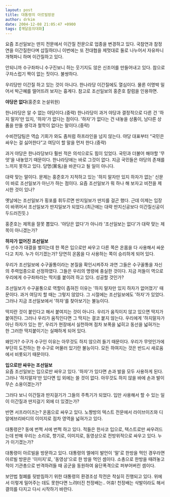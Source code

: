 ```yaml
---
layout: post
title: 대통령의 아르빌방문
author: drkim
date: 2004-12-08 21:05:47 +0900
tags: [깨달음의대화]
---
```

 요즘 조선일보는 딴지 전문에서 이간질 전문으로 업종을 변경하고 있다. 국참연과 참정연을 이간질한다며 삽질하더니 이번에는 또 전대협을 제멋대로 둘로 나누어서 자유파니 개혁파니 하며 이간질하고 있다. 
  
  
안되니까 수구좌파니 수구진보니 하는 웃기지도 않은 신조어를 만들어내고 있다. 참으로 구차스럽기 짝이 없는 짓이다. 불쌍하다. 
  
  
우리당만 이간질 하고 있는 것이 아니다. 한나라당 이간질에도 열심이다. 물론 이명박 밀어서 박근혜를 떨어뜨려 보자는 흉계다. 참고로 조선일보의 홍준호 칼럼을 인용하면.   
   


    
        

        
              
**야당은 없다**(홍준호 논설위원)    
  
한나라당은 알 수 없는 야당이다.(중략) 한나라당이 과거 야당과 결정적으로 다른 건 '하지 말자'만 있지, '하자'가 없다는 점이다. '하자'가 없다는 건 내놓을 상품이, 남다른 상품을 만들 생각과 철학이 없다는 말이다.(중략)    
  
수비전담팀은 역습 기회가 와도 좀처럼 하프라인을 넘지 않는다. 야당 대표부터 “국민은 싸우는 걸 싫어한다”고 여당이 할 말을 먼저 한다.(중략) 
  
  
과거 야당은 한나라당보다 훨씬 적은 의석으로도 힘이 있었다. 국민과 더불어 해야할 '무엇'을 내놓았기 때문이다. 한나라당에는 바로 그것이 없다. 지금 국민들은 야당의 존재를 느끼지 못하고 있다. 당명(黨名)을 바꾼다고 될 일이 아니다. 
  
  
대략 맞는 말이다. 문제는 홍준호가 지적하고 있는 '하지 말자만 있지 하자가 없는' 신문이 바로 조선일보가 아닌가 하는 점이다. 요즘 조선일보가 뭐 하나 해 보자고 비전을 제시한 것이 있나?    
  
옛날에는 조선일보가 횡포를 휘두르면 딴지일보가 딴지를 걸곤 했다. 근데 이제는 입장이 바뀌어서 조선일보가 딴지일보가 되었다.(최근에는 대략 딴지신공보다 이간질신공이 두드러진듯.)    
  
홍준호는 제목을 잘못 뽑았다. '야당은 없다'가 아니라 '조선일보는 없다'가 대략 맞는 제목이 아니겠는가?    
  
**하자가 없어진 조선일보**  
두 선수가 대결을 벌이는데 한 쪽은 입으로만 싸우고 다른 쪽은 온몸을 다 사용해서 싸운다고 치자. 누가 이기겠는가? 당연히 온몸을 다 사용하는 쪽이 승리하게 되어 있다.    
  
우리가 조선일보에 수구꼴통이라는 본질을 확인시켜주자 과연 그들은 수구꼴통을 자신의 주력업종으로 선정하였다. 그들은 우리의 명령에 충실한 것이다. 지금 저들이 역으로 우리에게 수구좌파라는 딱지를 붙이려 하고 있다. 성공할 것인가?    
  
조선일보가 수구꼴통으로 역할이 좁혀진 이유는 '하지 말자만 있지 하자가 없어졌기' 때문이다. 과거 여당지 할 때는 그렇지 않았다. 그 시절에는 조선일보에도 '하자'가 있었다. 그러나 지금 조선일보에서 '하자'를 찾아보기는 불능이다.    
  
딱지란 것이 붙인다고 해서 붙여지는 것이 아니다. 우리가 움직이지 않고 있으면 딱지가 붙여진다. 그러나 우리가 움직인다면 그 딱지는 결코 붙지 않는다. 우리에게 '하지말자가 아닌 하자가 있는 한', 우리가 현장에서 실천하며 점차 보폭을 넓히고 동선을 넓혀가는 한 그러한 딱지붙이기는 실패하게 되어 있다.    
  
왜인가? 수구가 수구인 이유는 아무것도 하지 않으려 들기 때문이다. 우리가 무엇인가에 부단히 도전하는 한 수구로 머물러 있기란 불능이다. 모든 하여지는 것은 반드시 새로움에서 비롯되기 때문이다.    
  
**입으로만 싸우는 조선일보**  
요즘 조선일보는 입으로만 싸우고 있다. '하자'가 있다면 손과 발을 모두 사용하게 된다. 그러나 '하지말자'만 있다면 입 외에는 쓸 것이 없다. 아무것도 하지 않을 바에 손과 발이 무슨 소용이겠는가? 
  
  
그러다 보니 이간질과 딴지걸기가 그들의 주특기가 되었다. 입만 사용해서 할 수 있는 일이 이간질과 딴지걸기 외에 더 있겠는가? 
  
  
반면 서프라이즈는? 온몸으로 싸우고 있다. 노짱방의 텍스트 전문에서 라이브이즈와 디알에브리바디의 이미지로 점차 영역을 넓혀가고 있다. 
  
  
대통령은? 동에 번쩍 서에 번쩍 하고 있다. 적들은 한사코 입으로, 텍스트로만 싸우려드는데 반해 우리는 소리로, 향기로, 이미지로, 동영상으로 전방위적으로 싸우고 있다. 누가 이기겠는가?    
  
대통령이 아르빌을 방문하고 있다. 대통령의 엘에이 발언이 '말'로 한방을 먹인 경우라면 아르빌 방문은 '이미지'로, '동영상'으로 한 방을 먹인 셈이다. 소총으로 한방을 때려놓고 적이 기관총으로 반격하려들 때 공군을 동원하여 융단폭격으로 퍼부어버린 셈이다.    
  
보안법 철폐를 뒷받침하기 위한 대통령의 환경조성 작전은 착실히 진행되고 있다. 위에서 이렇게 밀어주는 데도 못한다면 느려터진 천정배는.. 어휴! 천정배는 삭발이라도 해서 결의를 다지고 다시 시작하기 바란다.